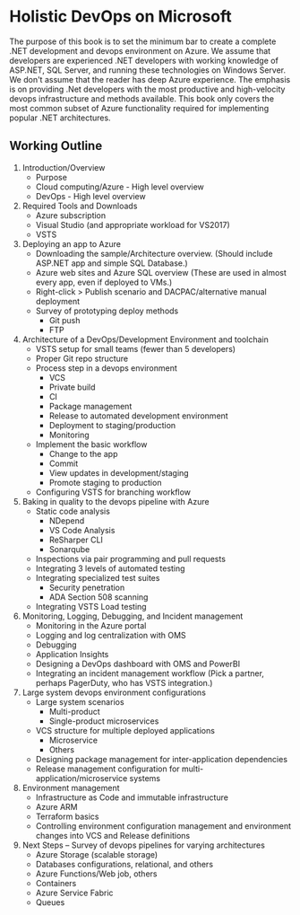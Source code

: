 # Holistic DevOps on Microsoft

The purpose of this book is to set the minimum bar to create a complete .NET development and devops environment on Azure. We assume that developers are experienced .NET developers with working knowledge of ASP.NET, SQL Server, and running these technologies on Windows Server. We don't assume that the reader has deep Azure experience. The emphasis is on providing .Net developers with the most  productive and high-velocity devops infrastructure and methods available. This book only covers the most common subset of Azure functionality required for implementing popular .NET architectures.  

## Working Outline

1. Introduction/Overview
    * Purpose
    * Cloud computing/Azure - High level overview
    * DevOps - High level overview
1. Required Tools and Downloads
    * Azure subscription
    * Visual Studio (and appropriate workload for VS2017)
    * VSTS
1. Deploying an app to Azure
    * Downloading the sample/Architecture overview. (Should include ASP.NET app and simple SQL Database.)
    * Azure web sites and Azure SQL overview (These are used in almost every app, even if deployed to VMs.)
    * Right-click > Publish scenario and DACPAC/alternative manual deployment
    * Survey of prototyping deploy methods
      - Git push
      - FTP
1. Architecture of a DevOps/Development Environment and toolchain
    * VSTS setup for small teams (fewer than 5 developers)
    * Proper Git repo structure
    * Process step in a devops environment
      - VCS
      - Private build
      - CI
      - Package management
      - Release to automated development environment
      - Deployment to staging/production
      - Monitoring
    * Implement the basic workflow
      - Change to the app
      - Commit
      - View updates in development/staging
      - Promote staging to production
    * Configuring VSTS for branching workflow 
1. Baking in quality to the devops pipeline with Azure
    * Static code analysis
      - NDepend
      - VS Code Analysis
      - ReSharper CLI
      - Sonarqube
    * Inspections via pair programming and pull requests
    * Integrating 3 levels of automated testing
    * Integrating specialized test suites
      - Security penetration
      - ADA Section 508 scanning
    * Integrating VSTS Load testing
1. Monitoring, Logging, Debugging, and Incident management
    * Monitoring in the Azure portal
    * Logging and log centralization with OMS
    * Debugging
    * Application Insights
    * Designing a DevOps dashboard with OMS and PowerBI
    * Integrating an incident management workflow (Pick a partner, perhaps PagerDuty, who has VSTS integration.)
1. Large system devops environment configurations
    * Large system scenarios
      - Multi-product
      - Single-product microservices
    * VCS structure for multiple deployed applications
      - Microservice
      - Others
    * Designing package management for inter-application dependencies
    * Release management configuration for multi-application/microservice systems
1. Environment management
    * Infrastructure as Code and immutable infrastructure 
    * Azure ARM
    * Terraform basics
    * Controlling environment configuration management and environment changes into VCS and Release definitions
1. Next Steps – Survey of devops pipelines for varying architectures
    * Azure Storage (scalable storage)
    * Databases configurations, relational, and others
    * Azure Functions/Web job, others
    * Containers
    * Azure Service Fabric
    * Queues

